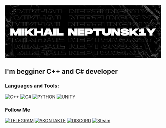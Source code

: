 ![Header](https://github.com/Neptunsk1y/neptunsk1y/blob/main/assets/IMG_20220509_102735.jpg)

## I'm begginer C++ and C# developer

### Languages and Tools:

![C++](https://img.shields.io/badge/-c++-090909?style=for-the-badge&logo=c%2b%2b&logoColor=6296CC)
![C#](https://img.shields.io/badge/-CSHARP-090909?style=for-the-badge&logo=c-sharp&logoColor=a179dc)
![PYTHON](https://img.shields.io/badge/-PYTHON-090909?style=for-the-badge&logo=python)
![UNITY](https://img.shields.io/badge/-UNITY-090909?style=for-the-badge&logo=UNITY)


### Follow Me
[![TELEGRAM](https://img.shields.io/badge/-Telegram-090909?style=for-the-badge&logo=Telegram)](https://t.me/neptxnsk1y)
[![VKONTAKTE](https://img.shields.io/badge/-VKONTAKTE-090909?style=for-the-badge&logo=Vk&logoColor=4F7DB3)](https://vk.com/neptxnsk1y)
[![DISCORD](https://img.shields.io/badge/-Discord-090909?style=for-the-badge&logo=Discord)](https://dsc.bio/neptxnsk1y)
[![Steam](https://img.shields.io/badge/-Steam-090909?style=for-the-badge&logo=Steam)](https://steamcommunity.com/id/neptunsk1y)
